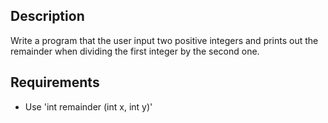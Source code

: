 ## Description
Write a program that the user input two positive integers and prints out the remainder when dividing the first integer by the second one.

## Requirements
- Use 'int remainder (int x, int y)'
